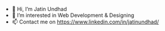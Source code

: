 - 👋 Hi, I’m Jatin Undhad
- 👀 I’m interested in Web Development & Designing
- 📫 Contact me on https://www.linkedin.com/in/jatinundhad/

<!---
jatinundhad/jatinundhad is a ✨ special ✨ repository because its `README.md` (this file) appears on your GitHub profile.
You can click the Preview link to take a look at your changes.
--->
